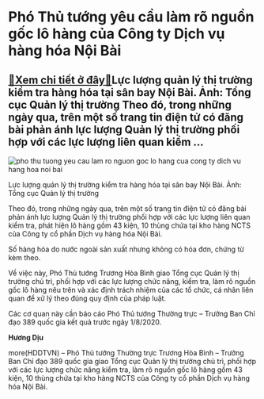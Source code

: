 Phó Thủ tướng yêu cầu làm rõ nguồn gốc lô hàng của Công ty Dịch vụ hàng hóa Nội Bài
===================================================================================

[:gift:Xem chi tiết ở đây:gift:](https://hddtvn.com/pho-thu-tuong-yeu-cau-lam-ro-nguon-goc-lo-hang-cua-cong-ty-dich-vu-hang-hoa-noi-bai/)Lực lượng quản lý thị trường kiểm tra hàng hóa tại sân bay Nội Bài. Ảnh: Tổng cục Quản lý thị trường Theo đó, trong những ngày qua, trên một số trang tin điện tử có đăng bài phản ánh lực lượng Quản lý thị trường phối hợp với các lực lượng liên quan kiểm …
---------------------------------------------------------------------------------------------------------------------------------------------------------------------------------------------------------------------------------------------------------------





![pho thu tuong yeu cau lam ro nguon goc lo hang cua cong ty dich vu hang hoa noi bai](https://haiquanonline.com.vn/stores/news_dataimages/diulth/062020/12/19/in_article/5717_lu-c-lu-o-ng-qua-n-ly-thi-tru-o-ng-kie-m-tra-ha-ng-kho-ng.jpg?rt=20200612201754 "Phó Thủ tướng yêu cầu làm rõ nguồn gốc lô hàng của Công ty Dịch vụ hàng hóa Nội Bài")


Lực lượng quản lý thị trường kiểm tra hàng hóa tại sân bay Nội Bài. Ảnh: Tổng cục Quản lý thị trường



Theo đó, trong những ngày qua, trên một số trang tin điện tử có đăng bài phản ánh lực lượng Quản lý thị trường phối hợp với các lực lượng liên quan kiểm tra, phát hiện lô hàng gồm 43 kiện, 10 thùng chứa tại kho hàng NCTS của Công ty cổ phần Dịch vụ hàng hóa Nội Bài.


Số hàng hóa do nước ngoài sản xuất nhưng không có hóa đơn, chứng từ kèm theo.


Về việc này, Phó Thủ tướng Trương Hòa Bình giao Tổng cục Quản lý thị trường chủ trì, phối hợp với các lực lượng chức năng, kiểm tra, làm rõ nguồn gốc lô hàng nêu trên và xác định trách nhiệm của các tổ chức, cá nhân liên quan để xử lý theo đúng quy định của pháp luật.


Các cơ quan này cần báo cáo Phó Thủ tướng Thường trực – Trưởng Ban Chỉ đạo 389 quốc gia kết quả trước ngày 1/8/2020.




**Hương Dịu**



more(HDDTVN) – Phó Thủ tướng Thường trực Trương Hòa Bình – Trưởng Ban Chỉ đạo 389 quốc gia giao Tổng cục Quản lý thị trường chủ trì, phối hợp với các lực lượng chức năng kiểm tra, làm rõ nguồn gốc lô hàng gồm 43 kiện, 10 thùng chứa tại kho hàng NCTS của Công ty cổ phần Dịch vụ hàng hóa Nội Bài.

